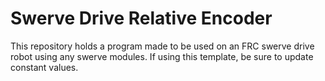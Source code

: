 # Swerve Drive Relative Encoder
 
This repository holds a program made to be used on an FRC swerve drive robot using any swerve modules. If using this template, be sure to update constant values.
